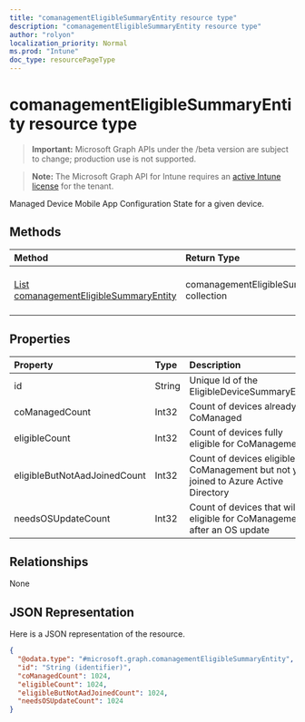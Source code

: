 ```yaml
---
title: "comanagementEligibleSummaryEntity resource type"
description: "comanagementEligibleSummaryEntity resource type"
author: "rolyon"
localization_priority: Normal
ms.prod: "Intune"
doc_type: resourcePageType
---
```


# comanagementEligibleSummaryEntity resource type

> **Important:** Microsoft Graph APIs under the /beta version are subject to change; production use is not supported.

> **Note:** The Microsoft Graph API for Intune requires an [active Intune license](https://go.microsoft.com/fwlink/?linkid=839381) for the tenant.

Managed Device Mobile App Configuration State for a given device.

## Methods
|Method|Return Type|Description|
|:---|:---|:---|
|[List comanagementEligibleSummaryEntity](../api/intune-device-comanagementEligibleSummaryEntity-list.md)|comanagementEligibleSummaryEntity collection|List properties and relationships of the comanagementEligibleSummaryEntity objects.|

## Properties
|Property|Type|Description|
|:---|:---|:---|
|id|String|Unique Id of the EligibleDeviceSummaryEntity|
|coManagedCount|Int32|Count of devices already CoManaged|
|eligibleCount|Int32|Count of devices fully eligible for CoManagement|
|eligibleButNotAadJoinedCount|Int32|Count of devices eligible for CoManagement but not yet joined to Azure Active Directory|
|needsOSUpdateCount|Int32|Count of devices that will be eligible for CoManagement after an OS update|

## Relationships
None

## JSON Representation
Here is a JSON representation of the resource.
<!-- {
  "blockType": "resource",
  "keyProperty": "id",
  "@odata.type": "microsoft.graph.comanagementEligibleSummaryEntity"
}
-->
``` json
{
  "@odata.type": "#microsoft.graph.comanagementEligibleSummaryEntity",
  "id": "String (identifier)",
  "coManagedCount": 1024,
  "eligibleCount": 1024,
  "eligibleButNotAadJoinedCount": 1024,
  "needsOSUpdateCount": 1024
}
```

